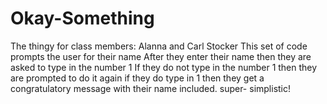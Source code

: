 # Okay-Something
The thingy for class
members: Alanna and Carl Stocker
This set of code prompts the user for their name
After they enter their name then they are asked to type in the number 1
If they do not type in the number 1 then they are prompted to do it again
if they do type in 1
then they get a congratulatory message with their name included.
super- simplistic!
